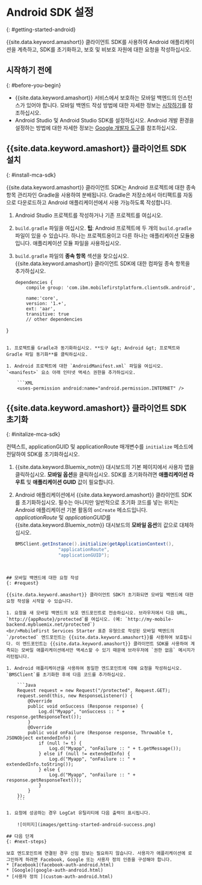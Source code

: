 # Android SDK 설정
{: #getting-started-android}

{{site.data.keyword.amashort}} 클라이언트 SDK를 사용하여 Android 애플리케이션을 계측하고, SDK를 초기화하고, 보호 및 비보호 자원에 대한 요청을 작성하십시오. 

## 시작하기 전에
{: #before-you-begin}
* {{site.data.keyword.amashort}} 서비스에서 보호하는 모바일 백엔드의 인스턴스가 있어야 합니다. 모바일 백엔드 작성 방법에 대한 자세한 정보는 [시작하기](getting-started.html)를 참조하십시오. 
* Android Studio 및 Android Studio SDK를 설정하십시오. Android 개발 환경을 설정하는 방법에 대한 자세한 정보는 [Google 개발자 도구](http://developer.android.com/sdk/index.html)를 참조하십시오. 


## {{site.data.keyword.amashort}} 클라이언트 SDK 설치
{: #install-mca-sdk}

{{site.data.keyword.amashort}} 클라이언트 SDK는 Android 프로젝트에 대한 종속 항목 관리자인 Gradle을 사용하여 분배됩니다. Gradle은 저장소에서 아티팩트를 자동으로 다운로드하고
Android 애플리케이션에서 사용 가능하도록 작성합니다.

1. Android Studio 프로젝트를 작성하거나 기존 프로젝트를 여십시오. 

1. `build.gradle` 파일을 여십시오.
**팁**: Android 프로젝트에 두 개의 `build.gradle` 파일이 있을 수 있습니다. 하나는 프로젝트용이고 다른 하나는 애플리케이션 모듈용입니다. 애플리케이션 모듈 파일을 사용하십시오. 

1. `build.gradle` 파일의 **종속 항목** 섹션을 찾으십시오. {{site.data.keyword.amashort}} 클라이언트 SDK에 대한 컴파일 종속 항목을 추가하십시오. 

	```Gradle
	dependencies {
		compile group: 'com.ibm.mobilefirstplatform.clientsdk.android',    
    
        name:'core',
        version: '1.+',
        ext: 'aar',
        transitive: true
    	// other dependencies  
}
```

1. 프로젝트를 Gradle과 동기화하십시오. **도구 &gt; Android &gt; 프로젝트와 Gradle 파일 동기화**를 클릭하십시오. 

1. Android 프로젝트에 대한 `AndroidManifest.xml` 파일을 여십시오. `<manifest>` 요소 아래 인터넷 액세스 권한을 추가하십시오. 

	```XML
	<uses-permission android:name="android.permission.INTERNET" />
```

## {{site.data.keyword.amashort}} 클라이언트 SDK 초기화
{: #initalize-mca-sdk}

컨텍스트, applicationGUID 및 applicationRoute 매개변수를 `initialize` 메소드에 전달하여 SDK를 초기화하십시오. 


1. {{site.data.keyword.Bluemix_notm}} 대시보드의 기본 페이지에서 사용자 앱을 클릭하십시오. **모바일 옵션**을 클릭하십시오. SDK를 초기화하려면 **애플리케이션 라우트** 및 **애플리케이션 GUID** 값이 필요합니다. 

2. Android 애플리케이션에서 {{site.data.keyword.amashort}} 클라이언트 SDK를 초기화하십시오. 필수는 아니지만 일반적으로 초기화 코드를 넣는 위치는 Android 애플리케이션 기본 활동의 `onCreate` 메소드입니다. 
<br/>*applicationRoute* 및 *applicationGUID*를 {{site.data.keyword.Bluemix_notm}} 대시보드의 **모바일 옵션**의 값으로 대체하십시오.

	```Java
	BMSClient.getInstance().initialize(getApplicationContext(),
					"applicationRoute",
					"applicationGUID");
```


## 모바일 백엔드에 대한 요청 작성
{: #request}

{{site.data.keyword.amashort}} 클라이언트 SDK가 초기화되면 모바일 백엔드에 대한 요청 작성을 시작할 수 있습니다. 

1. 요청을 새 모바일 백엔드의 보호 엔드포인트로 전송하십시오. 브라우저에서 다음 URL, `http://{appRoute}/protected`를 여십시오. (예: `http://my-mobile-backend.mybluemix.net/protected`)
<br/>MobileFirst Services Starter 표준 유형으로 작성된 모바일 백엔드의 `/protected` 엔드포인트는 {{site.data.keyword.amashort}}를 사용하여 보호됩니다. 이 엔드포인트는 {{site.data.keyword.amashort}} 클라이언트 SDK를 사용하여 계측되는 모바일 애플리케이션에서만 액세스할 수 있기 때문에 브라우저에 `권한 없음` 메시지가 리턴됩니다.

1. Android 애플리케이션을 사용하여 동일한 엔드포인트에 대해 요청을 작성하십시오. `BMSClient`를 초기화한 후에 다음 코드를 추가하십시오. 

	```Java
	Request request = new Request("/protected", Request.GET);
	request.send(this, new ResponseListener() {
		@Override
		public void onSuccess (Response response) {
			Log.d("Myapp", "onSuccess :: " + response.getResponseText());
		}
		@Override
		public void onFailure (Response response, Throwable t, JSONObject extendedInfo) {
			if (null != t) {
				Log.d("Myapp", "onFailure :: " + t.getMessage());
			} else if (null != extendedInfo) {
				Log.d("Myapp", "onFailure :: " + extendedInfo.toString());
			} else {
				Log.d("Myapp", "onFailure :: " + response.getResponseText());
			}
		}
	});
	```

1. 요청에 성공하는 경우 LogCat 유틸리티에 다음 출력이 표시됩니다. 

	![이미지](images/getting-started-android-success.png)

## 다음 단계
{: #next-steps}

보호 엔드포인트에 연결된 경우 신임 정보는 필요하지 않습니다. 사용자가 애플리케이션에 로그인하게 하려면 Facebook, Google 또는 사용자 정의 인증을 구성해야 합니다. 
* [Facebook](facebook-auth-android.html)
* [Google](google-auth-android.html)
* [사용자 정의 ](custom-auth-android.html)
